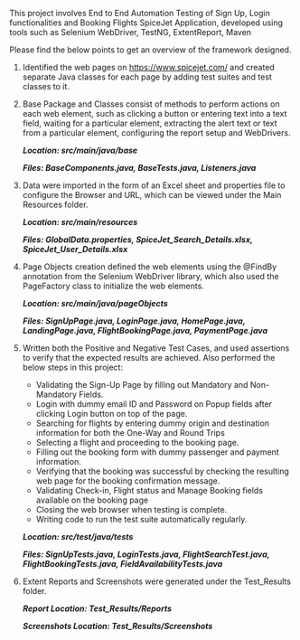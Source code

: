 This project involves End to End Automation Testing of Sign Up, Login functionalities and Booking Flights SpiceJet Application, 
developed using tools such as Selenium WebDriver, TestNG, ExtentReport, Maven

Please find the below points to get an overview of the framework designed.

1. Identified the web pages on https://www.spicejet.com/ and created separate Java classes for each page by adding test suites and test classes to it.
2. Base Package and Classes consist of methods to perform actions on each web element, such as clicking a button or entering text into a text field, waiting for a particular element,
   extracting the alert text or text from a particular element, configuring the report setup and WebDrivers.

    ***Location: src/main/java/base***

    ***Files: BaseComponents.java, BaseTests.java, Listeners.java***

3. Data were imported in the form of an Excel sheet and properties file to configure the Browser and URL, which can be viewed under the Main Resources folder.

    ***Location: src/main/resources***

    ***Files: GlobalData.properties, SpiceJet_Search_Details.xlsx, SpiceJet_User_Details.xlsx***

4. Page Objects creation defined the web elements using the @FindBy annotation from the Selenium WebDriver library, which also used the PageFactory class to initialize the web elements.

    ***Location: src/main/java/pageObjects***

    ***Files: SignUpPage.java, LoginPage.java, HomePage.java, LandingPage.java, FlightBookingPage.java, PaymentPage.java***

5. Written both the Positive and Negative Test Cases, and used assertions to verify that the expected results are achieved. Also performed the below steps in this project:
      - Validating the Sign-Up Page by filling out Mandatory and Non-Mandatory Fields.
      - Login with dummy email ID and Password on Popup fields after clicking Login button on top of the page.
      - Searching for flights by entering dummy origin and destination information for both the One-Way and Round Trips
      - Selecting a flight and proceeding to the booking page.
      - Filling out the booking form with dummy passenger and payment information.
      - Verifying that the booking was successful by checking the resulting web page for the booking confirmation message.
      - Validating Check-in, Flight status and Manage Booking fields available on the booking page
      - Closing the web browser when testing is complete.
      - Writing code to run the test suite automatically regularly.
    
    ***Location: src/test/java/tests***

    ***Files: SignUpTests.java, LoginTests.java, FlightSearchTest.java, FlightBookingTests.java, FieldAvailabilityTests.java***

6. Extent Reports and Screenshots were generated under the Test_Results folder.

    ***Report Location: Test_Results/Reports***

    ***Screenshots Location: Test_Results/Screenshots***
